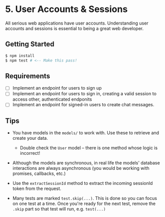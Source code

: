 # 5. User Accounts & Sessions

All serious web applications have user accounts. Understanding user accounts and sessions is essential to being a great web developer.

## Getting Started

```bash
$ npm install
$ npm test # <-- Make this pass!
```

## Requirements

- [ ] Implement an endpoint for users to sign up
- [ ] Implement an endpoint for users to sign in, creating a valid session to access other, authenticated endponits
- [ ] Implement an endpoint for signed-in users to create chat messages.

## Tips

- You have models in the `models/` to work with. Use these to retrieve and create your data.

    - Double check the `User` model – there is one method whose logic is incorrect!

- Although the models are synchronous, in real life the models' database interactions are always asynchronous (you would be working with promises, callbacks, etc.)

- Use the `extractSessionId` method to extract the incoming sessionId token from the request.

- Many tests are marked `test.skip(...)`. This is done so you can focus on one test at a time. Once you're ready for the next test, remove the `.skip` part so that test will run, e.g. `test(...)`
